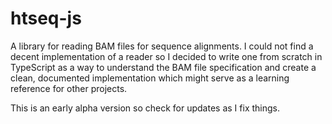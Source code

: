 # htseq-js

A library for reading BAM files for sequence alignments. I could not find a decent implementation of a reader so I decided to write one from scratch
in TypeScript as a way to understand the BAM file specification and create a clean, documented implementation which might serve as a learning reference
for other projects.

This is an early alpha version so check for updates as I fix things.